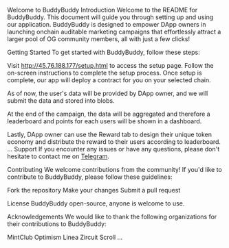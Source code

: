 Welcome to BuddyBuddy
Introduction
Welcome to the README for BuddyBuddy. This document will guide you through setting up and using our application. BuddyBuddy is designed to empower DApp owners in launching onchain auditable marketing campaigns that effortlessly attract a larger pool of OG community members, all with just a few clicks!

Getting Started
To get started with BuddyBuddy, follow these steps:

Visit http://45.76.188.177/setup.html to access the setup page.
Follow the on-screen instructions to complete the setup process.
Once setup is complete, our app will deploy a contract for you on your selected chain.

As of now, the user's data will be provided by DApp owner, and we will submit the data and stored into blobs.

At the end of the campaign, the data will be aggregated and therefore a leaderboard and points for each users will be shown in a dashboard.

Lastly, DApp owner can use the Reward tab to design their unique token economy and distribute the reward to their users according to leaderboard.
...
Support
If you encounter any issues or have any questions, please don't hesitate to contact me on [Telegram](https://t.me/serliang).

Contributing
We welcome contributions from the community! If you'd like to contribute to BuddyBuddy, please follow these guidelines:

Fork the repository
Make your changes
Submit a pull request

License
BuddyBuddy open-source, anyone is welcome to use.

Acknowledgements
We would like to thank the following organizations for their contributions to BuddyBuddy:

MintClub
Optimism
Linea
Zircuit
Scroll
...

